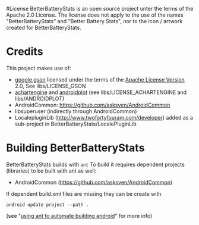 #License
BetterBatteryStats is an open source project unter the terms of the Apache 2.0 License. The license does not apply to the use of the names "BetterBatteryStats" and "Better Battery Stats", nor to the icon / artwork created for BetterBatteryStats. 

# Credits
This project makes use of:

* [google gson][] licensed under the terms of the [Apache License Version][apache-license] 2.0,
  See libs/LICENSE_GSON
* [achartengine][] and [androidplot][] (see libs/LICENSE_ACHARTENGINE and libs/ANDROIDPLOT)
* AndroidCommon: https://github.com/asksven/AndroidCommon
* libsuperuser (indirectly through AndroidCommon)
* LocalepluginLib (http://www.twofortyfouram.com/developer) added as a sub-project in BetterBatteryStats/LocalePluginLib

[google gson]: http://code.google.com/p/google-gson/downloads/detail?name=google-gson-1.7.1-release.zip
[achartengine]: http://code.google.com/p/achartengine/
[androidplot]: http://androidplot.com/
[apache-license]: http://www.apache.org/licenses/

# Building BetterBatteryStats

BetterBatteryStats builds with `ant`
To build it requires dependent projects (libraries) to be built with ant as
well:

* AndroidCommon (https://github.com/asksven/AndroidCommon)

If dependent build.xml files are missing they can be create with

    android update project --path .
(see "[using ant to automate building android][using-ant-to-automate-building-android]" for more
info)

[using-ant-to-automate-building-android]: http://www.androidengineer.com/2010/06/using-ant-to-automate-building-android.html
